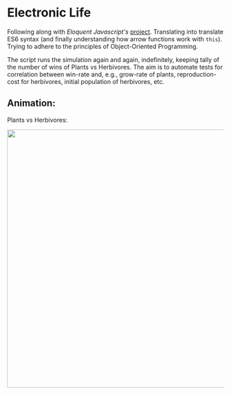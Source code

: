 
# Electronic Life
Following along with *Eloquent Javascript's* [project](https://eloquentjavascript.net/2nd_edition/07_elife.html). Translating into translate ES6 syntax (and finally understanding how arrow functions work with ```this```). Trying to adhere to the principles of Object-Oriented Programming.

The script runs the simulation again and again, indefinitely, keeping tally of the number of wins of Plants vs Herbivores. The aim is to automate tests for correlation between win-rate and, e.g., grow-rate of plants, reproduction-cost for herbivores, initial population of herbivores, etc.

## Animation:
Plants vs Herbivores:

<img src="https://media.giphy.com/media/U7LNVTF1tcsVJjkjBx/giphy.gif" width="600px">
